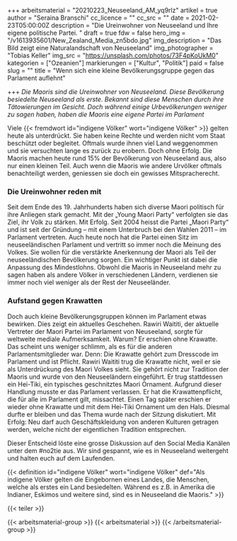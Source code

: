 +++
arbeitsmaterial = "20210223_Neuseeland_AM_yq9rlz"
artikel = true
author = "Seraina Branschi"
cc_licence = ""
cc_src = ""
date = 2021-02-23T05:00:00Z
description = "Die Ureinwohner von Neuseeland und Ihre eigene politische Partei. "
draft = true
fdw = false
hero_img = "/v1613935601/New_Zealand_Media_zn5bdo.jpg"
img_description = "Das Bild zeigt eine Naturalandschaft von Neuseeland"
img_photographer = "Tobias Keller"
img_src = "https://unsplash.com/photos/73F4pKoUkM0"
kategorien = ["Ozeanien"]
markierungen = ["Kultur", "Politik"]
paid = false
slug = ""
title = "Wenn sich eine kleine Bevölkerungsgruppe gegen das Parlament auflehnt"

+++
_Die Maoris sind die Ureinwohner von Neuseeland. Diese Bevölkerung besiedelte Neuseeland als erste. Bekannt sind diese Menschen durch ihre Tätowierungen im Gesicht. Doch während einige Urbevölkerungen weniger zu sagen haben, haben die Maoris eine eigene Partei im Parlament_

Viele {{< fremdwort id="indigene Völker" wort="indigene Völker" >}} gelten heute als unterdrückt. Sie haben keine Rechte und werden nicht vom Staat beschützt oder begleitet. Oftmals wurde ihnen viel Land weggenommen und sie versuchten lange es zurück zu erobern. Doch ohne Erfolg. Die Maoris machen heute rund 15% der Bevölkerung von Neuseeland aus, also nur einen kleinen Teil. Auch wenn die Maoris wie andere Urvölker oftmals benachteiligt werden, geniessen sie doch ein gewisses Mitspracherecht.

### Die Ureinwohner reden mit

Seit dem Ende des 19. Jahrhunderts haben sich diverse Maori politisch für ihre Anliegen stark gemacht. Mit der „Young Maori Party“ verfolgten sie das Ziel, ihr Volk zu stärken. Mit Erfolg. Seit 2004 heisst die Partei „Maori Party“ und ist seit der Gründung – mit einem Unterbruch bei den Wahlen 2011 – im Parlament vertreten. Auch heute noch hat die Partei einen Sitz im neuseeländischen Parlament und vertritt so immer noch die Meinung des Volkes. Sie wollen für die verstärkte Anerkennung der Maori als Teil der neuseeländischen Bevölkerung sorgen. Ein wichtiger Punkt ist dabei die Anpassung des Mindestlohns. Obwohl die Maoris in Neuseeland mehr zu sagen haben als andere Völker in verschiedenen Ländern, verdienen sie immer noch viel weniger als der Rest der Neuseeländer.

### Aufstand gegen Krawatten

Doch auch kleine Bevölkerungsgruppen können im Parlament etwas bewirken. Dies zeigt ein aktuelles Geschehen. Rawiri Waititi, der aktuelle Vertreter der Maori Partei im Parlament von Neuseeland, sorgte für weltweite mediale Aufmerksamkeit. Warum? Er erschien ohne Krawatte. Das scheint uns weniger schlimm, als es für die anderen Parlamentsmitglieder war. Denn: Die Krawatte gehört zum Dresscode im Parlament und ist Pflicht. Rawiri Waititi trug die Krawatte nicht, weil er sie als Unterdrückung des Maori Volkes sieht. Sie gehört nicht zur Tradition der Maoris und wurde von den Neuseeländern eingeführt. Er trug stattdessen ein Hei-Tiki, ein typisches geschnitztes Maori Ornament. Aufgrund dieser Handlung musste er das Parlament verlassen. Er hat die Krawattenpflicht, die für alle im Parlament gilt, missachtet. Einen Tag später erschien er wieder ohne Krawatte und mit dem Hei-Tiki Ornament um den Hals. Diesmal durfte er bleiben und das Thema wurde nach der Sitzung diskutiert. Mit Erfolg: Neu darf auch Geschäftskleidung von anderen Kulturen getragen werden, welche nicht der eigentlichen Tradition entsprechen.

Dieser Entscheid löste eine grosse Diskussion auf den Social Media Kanälen unter dem #no2tie aus. Wir sind gespannt, wie es in Neuseeland weitergeht und halten euch auf dem Laufenden.

{{< definition id="indigene Völker" wort="indigene Völker" def="Als indigene Völker gelten die Eingebornen eines Landes, die Menschen, welche als erstes ein Land besiedelten. Während es z.B. in Amerika die Indianer, Eskimos und weitere sind, sind es in Neuseeland die Maoris." >}}

{{< teiler >}}

{{< arbeitsmaterial-group >}}
{{< arbeitsmaterial >}}
{{< /arbeitsmaterial-group >}}